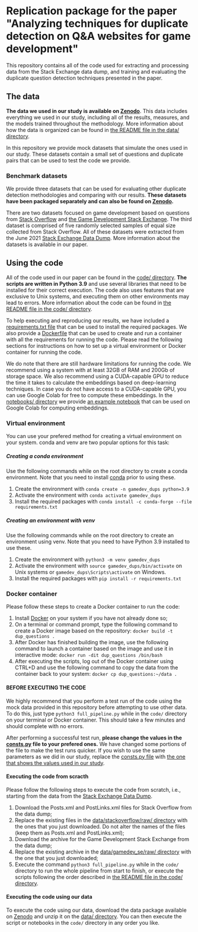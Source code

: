 # Replication package for the paper "Analyzing techniques for duplicate detection on Q&A websites for game development"

This repository contains all of the code used for extracting and processing data from the Stack Exchange data dump, and training and evaluating the duplicate question detection techniques presented in the paper.

## The data

**The data we used in our study is available on [Zenodo](https://zenodo.org)**. This data includes everything we used in our study, including all of the results, measures, and the models trained throughout the methodology. More information about how the data is organized can be found in [the README file in the data/ directory](data/README.md).

In this repository we provide mock datasets that simulate the ones used in our study. These datasets contain a small set of questions and duplicate pairs that can be used to test the code we provide.

### Benchmark datasets

We provide three datasets that can be used for evaluating other duplicate detection methodologies and comparing with our results. **These datasets have been packaged separately and can also be found on [Zenodo](https://zenodo.org).**

There are two datasets focused on game development based on questions from [Stack Overflow](https://www.stackoverflow.com) and [the Game Development Stack Exchange](https://gamedev.stackexchange.com). The third dataset is comprised of five randomly selected samples of equal size collected from Stack Overflow. All of these datasets were extracted from the June 2021 [Stack Exchange Data Dump](https://archive.org/details/stackexchange). More information about the datasets is available in our paper.

## Using the code

All of the code used in our paper can be found in the [code/ directory](code/). **The scripts are written in Python 3.9** and use several libraries that need to be installed for their correct execution. The code also uses features that are exclusive to Unix systems, and executing them on other environments may lead to errors. More information about the code can be found in [the README file in the code/ directory](code/README.md).

To help executing and reproducing our results, we have included a [requirements.txt file](requirements.txt) that can be used to install the required packages. We also provide a [Dockerfile](Dockerfile) that can be used to create and run a container with all the requirements for running the code. Please read the following sections for instructions on how to set up a virtual environment or Docker container for running the code.

We do note that there are still hardware limitations for running the code. We recommend using a system with at least 32GB of RAM and 200Gb of storage space. We also recommend using a CUDA-capable GPU to reduce the time it takes to calculate the embeddings based on deep-learning techniques. In case you do not have access to a CUDA-capable GPU, you can use Google Colab for free to compute these embeddings. In the [notebooks/ directory](code/notebooks) we provide [an example notebook](code/notebooks/make_embeddings_colab_gpu.ipynb) that can be used on Google Colab for computing embeddings.

### Virtual environment

You can use your prefered method for creating a virtual environment on your system. conda and venv are two popular options for this task:

##### Creating a conda environment

Use the following commands while on the root directory to create a conda environment. Note that you need to install [conda](https://docs.conda.io/en/latest/) prior to using these.

1. Create the environment with `conda create -n gamedev_dups python=3.9`
2. Activate the environment with `conda activate gamedev_dups`
3. Install the required packages with `conda install -c conda-forge --file requirements.txt`

##### Creating an environment with venv

Use the following commands  while on the root directory to create an environment using venv. Note that you need to have Python 3.9 installed to use these.

1. Create the environment with `python3 -m venv gamedev_dups`
2. Activate the environment with `source gamedev_dups/bin/activate` on Unix systems or `gamedev_dups\Scripts\activate` on Windows.
3. Install the required packages with `pip install -r requirements.txt`

### Docker container

Please follow these steps to create a Docker container to run the code:

1. Install [Docker](https://www.docker.com/) on your system if you have not already done so;
2. On a terminal or command prompt, type the following command to create a Docker image based on the repository: `docker build -t dup_questions .`
3. After Docker has finished building the image, use the following command to launch a container based on the image and use it in interactive mode: `docker run -dit dup_questions /bin/bash`
4. After executing the scripts, log out of the Docker container using CTRL+D and use the following command to copy the data from the container back to your system: `docker cp dup_questions:~/data .`

#### **BEFORE EXECUTING THE CODE**

We highly recommend that you perform a test run of the code using the mock data provided in this repository before attempting to use other data. To do this, just type `python3 full_pipeline.py` while in the `code/` directory on your terminal or Docker container. This should take a few minutes and should complete with no errors.

After performing a successful test run, **please change the values in the [consts.py](code/scripts/utils/consts.py) file to your prefered ones.** We have changed some portions of the file to make the test runs quicker. If you wish to use the same parameters as we did in our study, replace the [consts.py file](code/scripts/utils/consts.py) with [the one that shows the values used in our study](code/scripts/utils/consts_used_in_the_paper.py).

#### Executing the code from scracth 

Please follow the following steps to execute the code from scratch, i.e., starting from the data from the [Stack Exchange Data Dump](https://archive.org/details/stackexchange).

1. Download the Posts.xml and PostLinks.xml files for Stack Overflow from the data dump;
2. Replace the existing files in the [data/stackoverflow/raw/ directory](data/stackoverflow/raw) with the ones that you just downloaded. Do not alter the names of the files (keep them as Posts.xml and PostLinks.xml);
3. Download the archive for the Game Development Stack Exchange from the data dump;
4. Replace the existing archive in the [data/gamedev\_se/raw/ directory](data/gamedev_se/raw/) with the one that you just downloaded;
5. Execute the command `python3 full_pipeline.py` while in the `code/` directory to run the whole pipeline from start to finish, or execute the scripts following the order described in [the README file in the code/ directory](code/README.md).

#### Executing the code using our data

To execute the code using our data, download the data package available on [Zenodo](https://zenodo.org) and unzip it on the [data/ directory](data/). You can then execute the script or notebooks in the `code/` directory in any order you like.
